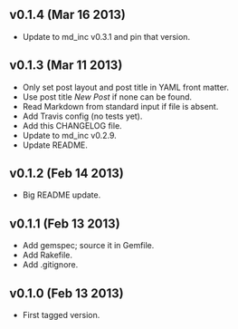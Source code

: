 v0.1.4 (Mar 16 2013)
--------------------

* Update to md_inc v0.3.1 and pin that version.

v0.1.3 (Mar 11 2013)
--------------------

* Only set post layout and post title in YAML front matter.
* Use post title *New Post* if none can be found.
* Read Markdown from standard input if file is absent.
* Add Travis config (no tests yet).
* Add this CHANGELOG file.
* Update to md_inc v0.2.9.
* Update README.

v0.1.2 (Feb 14 2013)
--------------------

* Big README update.

v0.1.1 (Feb 13 2013)
--------------------

* Add gemspec; source it in Gemfile.
* Add Rakefile.
* Add .gitignore.

v0.1.0 (Feb 13 2013)
--------------------

* First tagged version.
